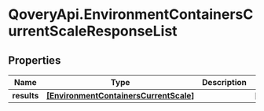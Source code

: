 # QoveryApi.EnvironmentContainersCurrentScaleResponseList

## Properties

Name | Type | Description | Notes
------------ | ------------- | ------------- | -------------
**results** | [**[EnvironmentContainersCurrentScale]**](EnvironmentContainersCurrentScale.md) |  | [optional] 


